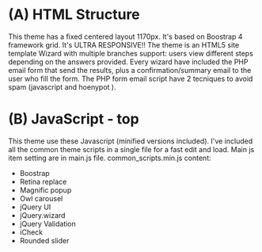 # (A) HTML Structure 
This theme has a fixed centered layout 1170px. It's based on Boostrap 4 framework grid. It's ULTRA RESPONSIVE!!
The theme is an HTML5 site template Wizard with multiple branches support: users view different steps depending on the answers provided. Every wizard have included the PHP email form that send the results, plus a confirmation/summary email to the user who fill the form. The PHP form email script have 2 tecniques to avoid spam (javascript and hoenypot ). 


# (B) JavaScript - top
This theme use these Javascript (minified versions included). I've included all the common theme scripts in a single file for a fast edit and load. Main js item setting are in main.js file.
common_scripts.min.js content:
- Boostrap
- Retina replace
- Magnific popup
- Owl carousel
- jQuery UI
- jQuery.wizard
- jQuery Validation
- iCheck
- Rounded slider

